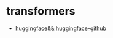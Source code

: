 # transformers

- [huggingface](https://huggingface.co/)&& [huggingface-github](https://github.com/huggingface/transformers)